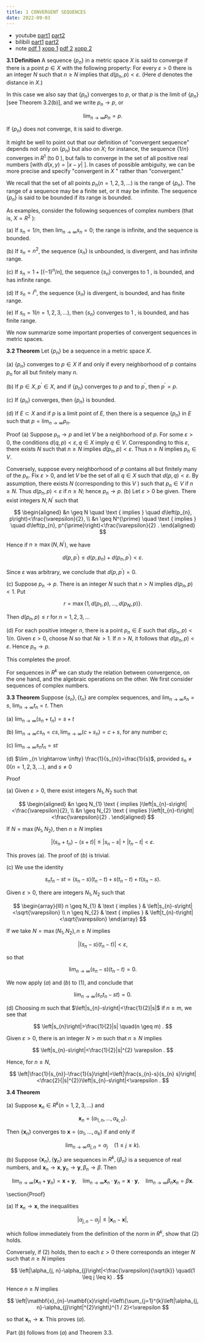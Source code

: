 ```yaml
---
title: 1 CONVERGENT SEQUENCES
date: 2022-09-03
---
```


* youtube [part1](https://youtu.be/02vC8Y0U1rI) [part2](https://youtu.be/kydMB7-KWok) 
* bilibili [part1](https://www.bilibili.com/video/BV1514y1a7GH/)
[part2](https://www.bilibili.com/video/BV1oG4y1p7Wz/)
* note [pdf 1](https://github.com/chen-gz/bed2/blob/b590a02f3a9e146a3f1e04f18fd66732c27014ff/12%20CONVERGENT%20SEQUENCES%20part1_note.pdf)
[xopp 1](https://github.com/chen-gz/bed2/blob/b590a02f3a9e146a3f1e04f18fd66732c27014ff/12%20CONVERGENT%20SEQUENCES%20%20part1_note.xopp)
[pdf 2](https://github.com/chen-gz/bed2/blob/b590a02f3a9e146a3f1e04f18fd66732c27014ff/12%20CONVERGENT%20SEQUENCES%20%20part2_note.pdf)
[xopp 2](https://github.com/chen-gz/bed2/blob/b590a02f3a9e146a3f1e04f18fd66732c27014ff/12%20CONVERGENT%20SEQUENCES%20part2_note.xopp)

**3.1 Definition** A sequence $\left\{p_{n}\right\}$ in a metric space $X$ is said to converge if there is a point $p \in X$ with the following property: For every $\varepsilon>0$ there is an integer $N$ such that $n \geq N$ implies that $d\left(p_{n}, p\right)<\varepsilon$. (Here $d$ denotes the distance in $X$.)

In this case we also say that $\left\{p_{n}\right\}$ converges to $p$, or that $p$ is the limit of $\left\{p_{n}\right\}$ [see Theorem 3.2(b)], and we write $p_{n} \rightarrow p$, or

$$
\lim _{n \rightarrow \infty} p_{n}=p .
$$

If $\left\{p_{n}\right\}$ does not converge, it is said to diverge. 

It might be well to point out that our definition of "convergent sequence" depends not only on $\left\{p_{n}\right\}$ but also on $X$; for instance, the sequence $\{1 / n\}$ converges in $R^{1}$ (to 0 ), but fails to converge in the set of all positive real numbers [with $d(x, y)=|x-y|$ ]. In cases of possible ambiguity, we can be more precise and specify "convergent in $X$ " rather than "convergent."

We recall that the set of all points $p_{n}(n=1,2,3, \ldots)$ is the range of $\left\{p_{n}\right\}$. The range of a sequence may be a finite set, or it may be infinite. The sequence $\left\{p_{n}\right\}$ is said to be bounded if its range is bounded.

As examples, consider the following sequences of complex numbers (that is, $X=R^{2}$ ):

(a) If $s_{n}=1 / n$, then $\lim _{n \rightarrow \infty} s_{n}=0$; the range is infinite, and the sequence is bounded.

(b) If $s_{n}=n^{2}$, the sequence $\left\{s_{n}\right\}$ is unbounded, is divergent, and has infinite range.

(c) If $s_{n}=1+\left[(-1)^{n} / n\right]$, the sequence $\left\{s_{n}\right\}$ converges to 1 , is bounded, and has infinite range.

(d) If $s_{n}=i^{n}$, the sequence $\left\{s_{n}\right\}$ is divergent, is bounded, and has finite range.

(e) If $s_{n}=1(n=1,2,3, \ldots)$, then $\left\{s_{n}\right\}$ converges to 1 , is bounded, and has finite range.

We now summarize some important properties of convergent sequences in metric spaces.

**3.2 Theorem** Let $\left\{p_{n}\right\}$ be a sequence in a metric space $X$.

(a) $\left\{p_{n}\right\}$ converges to $p \in X$ if and only if every neighborhood of $p$ contains $p_{n}$ for all but finitely many $n$.

(b) If $p \in X, p^{\prime} \in X$, and if $\left\{p_{n}\right\}$ converges to $p$ and to $p^{\prime}$, then $p^{\prime}=p$.

(c) If $\left\{p_{n}\right\}$ converges, then $\left\{p_{n}\right\}$ is bounded.

(d) If $E \subset X$ and if $p$ is a limit point of $E$, then there is a sequence $\left\{p_{n}\right\}$ in $E$ such that $p=\lim _{n \rightarrow \infty} p_{n}$.

Proof (a) Suppose $p_{n} \rightarrow p$ and let $V$ be a neighborhood of $p$. For some $\varepsilon>0$, the conditions $d(q, p)<\varepsilon, q \in X$ imply $q \in V$. Corresponding to this $\varepsilon$, there exists $N$ such that $n \geq N$ implies $d\left(p_{n}, p\right)<\varepsilon$. Thus $n \geq N$ implies $p_{n} \in V$.

Conversely, suppose every neighborhood of $p$ contains all but finitely many of the $p_{n}$. Fix $\varepsilon>0$, and let $V$ be the set of all $q \in X$ such that $d(p, q)<\varepsilon$. By assumption, there exists $N$ (corresponding to this $V$ ) such that $p_{n} \in V$ if $n \geq N$. Thus $d\left(p_{n}, p\right)<\varepsilon$ if $n \geq N$; hence $p_{n} \rightarrow p$. (b) Let $\varepsilon>0$ be given. There exist integers $N, N^{\prime}$ such that

$$
\begin{aligned}
&n \geq N \quad \text { implies } \quad d\left(p_{n}, p\right)<\frac{\varepsilon}{2}, \\
&n \geq N^{\prime} \quad \text { implies } \quad d\left(p_{n}, p^{\prime}\right)<\frac{\varepsilon}{2} .
\end{aligned}
$$

Hence if $n \geq \max \left(N, N^{\prime}\right)$, we have

$$
d\left(p, p^{\prime}\right) \leq d\left(p, p_{n}\right)+d\left(p_{n}, p^{\prime}\right)<\varepsilon .
$$

Since $\varepsilon$ was arbitrary, we conclude that $d\left(p, p^{\prime}\right)=0$.

(c) Suppose $p_{n} \rightarrow p$. There is an integer $N$ such that $n>N$ implies $d\left(p_{n}, p\right)<1$. Put

$$
r=\max \left\{1, d\left(p_{1}, p\right), \ldots, d\left(p_{N}, p\right)\right\} .
$$

Then $d\left(p_{n}, p\right) \leq r$ for $n=1,2,3, \ldots$

(d) For each positive integer $n$, there is a point $p_{n} \in E$ such that $d\left(p_{n}, p\right)<1 / n$. Given $\varepsilon>0$, choose $N$ so that $N \varepsilon>1$. If $n>N$, it follows that $d\left(p_{n}, p\right)<\varepsilon$. Hence $p_{n} \rightarrow p$.

This completes the proof.

For sequences in $R^{k}$ we can study the relation between convergence, on the one hand, and the algebraic operations on the other. We first consider sequences of complex numbers.

**3.3 Theorem** Suppose $\left\{s_{n}\right\},\left\{t_{n}\right\}$ are complex sequences, and $\lim _{n \rightarrow \infty} s_{n}=s$, $\lim _{n \rightarrow \infty} t_{n}=t$. Then

(a) $\lim _{n \rightarrow \infty}\left(s_{n}+t_{n}\right)=s+t$

(b) $\lim _{n \rightarrow \infty} c s_{n}=c s, \lim _{n \rightarrow \infty}\left(c+s_{n}\right)=c+s$, for any number $c$;

(c) $\lim _{n \rightarrow \infty} s_{n} t_{n}=s t$

(d) $\lim _{n \rightarrow \infty} \frac{1}{s_{n}}=\frac{1}{s}$, provided $s_{n} \neq 0(n=1,2,3, \ldots)$, and $s \neq 0$

Proof

(a) Given $\varepsilon>0$, there exist integers $N_{1}, N_{2}$ such that

$$
\begin{aligned}
&n \geq N_{1} \text { implies }\left|s_{n}-s\right|<\frac{\varepsilon}{2}, \\
&n \geq N_{2} \text { implies }\left|t_{n}-t\right|<\frac{\varepsilon}{2} .
\end{aligned}
$$

If $N=\max \left(N_{1}, N_{2}\right)$, then $n \geq N$ implies

$$
\left|\left(s_{n}+t_{n}\right)-(s+t)\right| \leq\left|s_{n}-s\right|+\left|t_{n}-t\right|<\varepsilon .
$$

This proves (a). The proof of $(b)$ is trivial.

(c) We use the identity

$$
s_{n} t_{n}-s t=\left(s_{n}-s\right)\left(t_{n}-t\right)+s\left(t_{n}-t\right)+t\left(s_{n}-s\right) .
$$

Given $\varepsilon>0$, there are integers $N_{1}, N_{2}$ such that

$$
\begin{array}{lll}
n \geq N_{1} & \text { implies } & \left|s_{n}-s\right|<\sqrt{\varepsilon} \\
n \geq N_{2} & \text { implies } & \left|t_{n}-t\right|<\sqrt{\varepsilon}
\end{array}
$$

If we take $N=\max \left(N_{1}, N_{2}\right), n \geq N$ implies

$$
\left|\left(s_{n}-s\right)\left(t_{n}-t\right)\right|<\varepsilon,
$$

so that

$$
\lim _{n \rightarrow \infty}\left(s_{n}-s\right)\left(t_{n}-t\right)=0 .
$$

We now apply $(a)$ and $(b)$ to (1), and conclude that

$$
\lim _{n \rightarrow \infty}\left(s_{n} t_{n}-s t\right)=0 .
$$

(d) Choosing $m$ such that $\left|s_{n}-s\right|<\frac{1}{2}|s|$ if $n \geq m$, we see that

$$
\left|s_{n}\right|>\frac{1}{2}|s| \quad(n \geq m) .
$$

Given $\varepsilon>0$, there is an integer $N>m$ such that $n \geq N$ implies

$$
\left|s_{n}-s\right|<\frac{1}{2}|s|^{2} \varepsilon .
$$

Hence, for $n \geq N$,

$$
\left|\frac{1}{s_{n}}-\frac{1}{s}\right|=\left|\frac{s_{n}-s}{s_{n} s}\right|<\frac{2}{|s|^{2}}\left|s_{n}-s\right|<\varepsilon .
$$

**3.4 Theorem**

(a) Suppose $\mathbf{x}_{n} \in R^{k}(n=1,2,3, \ldots)$ and

$$
\mathbf{x}_{n}=\left(\alpha_{1, n}, \ldots, \alpha_{k, n}\right) .
$$

Then $\left\{\mathbf{x}_{n}\right\}$ converges to $\mathbf{x}=\left(\alpha_{1}, \ldots, \alpha_{k}\right)$ if and only if

$$
\lim _{n \rightarrow \infty} \alpha_{j, n}=\alpha_{j} \quad(1 \leq j \leq k) .
$$

(b) Suppose $\left\{\mathbf{x}_{n}\right\},\left\{\mathbf{y}_{n}\right\}$ are sequences in $R^{k},\left\{\beta_{n}\right\}$ is a sequence of real numbers, and $\mathbf{x}_{n} \rightarrow \mathbf{x}, \mathbf{y}_{n} \rightarrow \mathbf{y}, \beta_{n} \rightarrow \beta$. Then

$$
\lim _{n \rightarrow \infty}\left(\mathbf{x}_{n}+\mathbf{y}_{n}\right)=\mathbf{x}+\mathbf{y}, \quad \lim _{n \rightarrow \infty} \mathbf{x}_{n} \cdot \mathbf{y}_{n}=\mathbf{x} \cdot \mathbf{y}, \quad \lim _{n \rightarrow \infty} \beta_{n} \mathbf{x}_{n}=\beta \mathbf{x} .
$$

\section{Proof}

(a) If $\mathbf{x}_{n} \rightarrow \mathbf{x}$, the inequalities

$$
\left|\alpha_{j, n}-\alpha_{j}\right| \leq\left|\mathbf{x}_{n}-\mathbf{x}\right|,
$$

which follow immediately from the definition of the norm in $R^{k}$, show that (2) holds.

Conversely, if (2) holds, then to each $\varepsilon>0$ there corresponds an integer $N$ such that $n \geq N$ implies

$$
\left|\alpha_{j, n}-\alpha_{j}\right|<\frac{\varepsilon}{\sqrt{k}} \quad(1 \leq j \leq k) .
$$

Hence $n \geq N$ implies

$$
\left|\mathbf{x}_{n}-\mathbf{x}\right|=\left\{\sum_{j=1}^{k}\left|\alpha_{j, n}-\alpha_{j}\right|^{2}\right\}^{1 / 2}<\varepsilon
$$

so that $\mathbf{x}_{n} \rightarrow \mathbf{x}$. This proves $(a)$.

Part $(b)$ follows from $(a)$ and Theorem 3.3.
